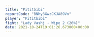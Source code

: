```yaml
---
title: "Pititbibi"
reportCode: "BNhy3GwzCKJA89Vn"
player: "Pititbibi"
fight: "Lady Vashj - Wipe 2 (26%)"
date: 2021-10-24T19:01:26.673000+00:00
---
```

